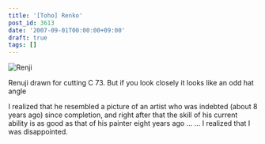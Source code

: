 ```yaml
---
title: '[Toho] Renko'
post_id: 3613
date: '2007-09-01T00:00:00+09:00'
draft: true
tags: []
---
```


![Renji](https://danmaq.com/image/illustrations/mono/2004-2007/c73_renko_s.png)

Renuji drawn for cutting C 73. But if you look closely it looks like an odd hat angle

I realized that he resembled a picture of an artist who was indebted (about 8 years ago) since completion, and right after that the skill of his current ability is as good as that of his painter eight years ago ... ... I realized that I was disappointed.
